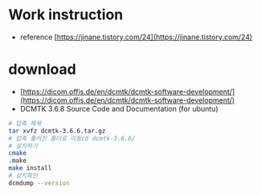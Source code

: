 
# Work instruction
- reference [https://jinane.tistory.com/24](https://jinane.tistory.com/24)


# download
- [https://dicom.offis.de/en/dcmtk/dcmtk-software-development/](https://dicom.offis.de/en/dcmtk/dcmtk-software-development/)
- DCMTK 3.6.8 Source Code and Documentation (for ubuntu)

```bash
# 압축 해제
tar xvfz dcmtk-3.6.6.tar.gz
# 압축 풀어진 폴더로 이동cd dcmtk-3.6.6/
# 설치하기
cmake 
.make
make install
# 설치확인
dcmdump --version
```

